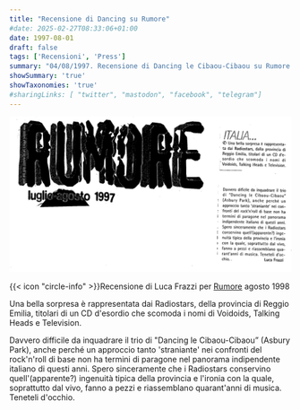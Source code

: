 ```yaml
---
title: "Recensione di Dancing su Rumore"
#date: 2025-02-27T08:33:06+01:00
date: 1997-08-01
draft: false
tags: ['Recensioni', 'Press']
summary: "04/08/1997. Recensione di Dancing le Cibaou-Cibaou su Rumore. A cura di Luca Frazzi."
showSummary: 'true'
showTaxonomies: 'true'
#sharingLinks: [ "twitter", "mastodon", "facebook", "telegram"]
---
```

![Articolo](featured.png)

{{< icon "circle-info" >}}Recensione di Luca Frazzi per [Rumore](https://it.wikipedia.org/wiki/Rumore_(rivista)) agosto 1998

Una bella sorpresa è rappresentata dai Radiostars, della provincia di Reggio Emilia, titolari di un CD d'esordio che scomoda i nomi di Voidoids, Talking Heads e Television.

Davvero difficile da inquadrare il trio di "Dancing le Cibaou-Cibaou” (Asbury Park), anche perché un approccio tanto 'straniante' nei confronti del rock'n'roll di base non ha termini di paragone nel panorama indipendente italiano di questi anni. Spero sinceramente che i Radiostars conservino quell'(apparente?) ingenuità tipica della provincia e l'ironia con la quale, soprattutto dal vivo, fanno a pezzi e riassemblano quarant'anni di musica. Teneteli d'occhio.


